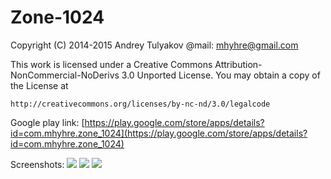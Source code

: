 # Zone-1024 #

Copyright (C) 2014-2015 Andrey Tulyakov
@mail: mhyhre@gmail.com

This work is licensed under a Creative Commons 
Attribution-NonCommercial-NoDerivs 3.0 Unported License.
You may obtain a copy of the License at

	http://creativecommons.org/licenses/by-nc-nd/3.0/legalcode

Google play link:
[https://play.google.com/store/apps/details?id=com.mhyhre.zone_1024](https://play.google.com/store/apps/details?id=com.mhyhre.zone_1024)

Screenshots:
![](https://github.com/mhyhre/Zone-1024/blob/master/readme_images/z0.webp)
![](https://github.com/mhyhre/Zone-1024/blob/master/readme_images/z1.webp)
![](https://github.com/mhyhre/Zone-1024/blob/master/readme_images/z2.webp)